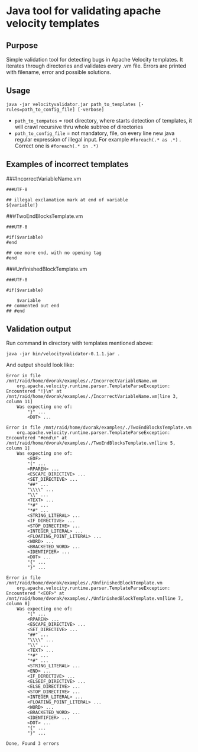Java tool for validating apache velocity templates
====================

Purpose
---------------------
Simple validation tool for detecting bugs in Apache Velocity templates. It iterates through directories and validates every .vm file. Errors are printed with filename, error and possible solutions.

Usage
---------------------

    java -jar velocityvalidator.jar path_to_templates [-rules=path_to_config_file] [-verbose]


* `path_to_tempates` = root directory, where starts detection of templates, it will crawl recursive thru whole subtree of directories
* `path_to_config_file` = not mandatory, file, on every line new java regular expression of illegal input.  For example `#foreach(.* as .*)` . Correct one is `#foreach(.* in .*)`

Examples of incorrect templates
---------------------

###IncorrectVariableName.vm


    ###UTF-8
    
    ## illegal exclamation mark at end of variable
    ${variable!}
    

###TwoEndBlocksTemplate.vm

    ###UTF-8
    
    #if($variable)
    #end

    ## one more end, with no opening tag
    #end

###UnfinishedBlockTemplate.vm

    ###UTF-8
    
    #if($variable)

        $variable
    ## commented out end
    ## #end


Validation output
---------------------

Run command in directory with templates mentioned above:
    
    java -jar bin/velocityvalidator-0.1.1.jar .

And output should look like:

    Error in file /mnt/raid/home/dvorak/examples/./IncorrectVariableName.vm
        org.apache.velocity.runtime.parser.TemplateParseException: Encountered "!}\n" at /mnt/raid/home/dvorak/examples/./IncorrectVariableName.vm[line 3, column 11]
        Was expecting one of:
            "}" ...
            <DOT> ...
            
    Error in file /mnt/raid/home/dvorak/examples/./TwoEndBlocksTemplate.vm
        org.apache.velocity.runtime.parser.TemplateParseException: Encountered "#end\n" at /mnt/raid/home/dvorak/examples/./TwoEndBlocksTemplate.vm[line 5, column 1]
        Was expecting one of:
            <EOF> 
            "(" ...
            <RPAREN> ...
            <ESCAPE_DIRECTIVE> ...
            <SET_DIRECTIVE> ...
            "##" ...
            "\\\\" ...
            "\\" ...
            <TEXT> ...
            "*#" ...
            "*#" ...
            <STRING_LITERAL> ...
            <IF_DIRECTIVE> ...
            <STOP_DIRECTIVE> ...
            <INTEGER_LITERAL> ...
            <FLOATING_POINT_LITERAL> ...
            <WORD> ...
            <BRACKETED_WORD> ...
            <IDENTIFIER> ...
            <DOT> ...
            "{" ...
            "}" ...
            
    Error in file /mnt/raid/home/dvorak/examples/./UnfinishedBlockTemplate.vm
        org.apache.velocity.runtime.parser.TemplateParseException: Encountered "<EOF>" at /mnt/raid/home/dvorak/examples/./UnfinishedBlockTemplate.vm[line 7, column 8]
        Was expecting one of:
            "(" ...
            <RPAREN> ...
            <ESCAPE_DIRECTIVE> ...
            <SET_DIRECTIVE> ...
            "##" ...
            "\\\\" ...
            "\\" ...
            <TEXT> ...
            "*#" ...
            "*#" ...
            <STRING_LITERAL> ...
            <END> ...
            <IF_DIRECTIVE> ...
            <ELSEIF_DIRECTIVE> ...
            <ELSE_DIRECTIVE> ...
            <STOP_DIRECTIVE> ...
            <INTEGER_LITERAL> ...
            <FLOATING_POINT_LITERAL> ...
            <WORD> ...
            <BRACKETED_WORD> ...
            <IDENTIFIER> ...
            <DOT> ...
            "{" ...
            "}" ...
            
    Done, Found 3 errors

